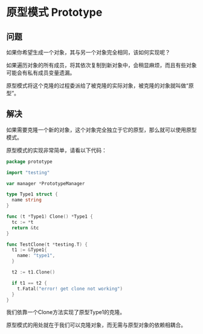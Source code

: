 # 原型模式 Prototype
## 问题
如果你希望生成一个对象，其与另一个对象完全相同，该如何实现呢？

如果遍历对象的所有成员，将其依次复制到新对象中，会稍显麻烦，而且有些对象可能会有私有成员变量遗漏。

原型模式将这个克隆的过程委派给了被克隆的实际对象，被克隆的对象就叫做“原型”。

## 解决
如果需要克隆一个新的对象，这个对象完全独立于它的原型，那么就可以使用原型模式。

原型模式的实现非常简单，请看以下代码：
```go
package prototype

import "testing"

var manager *PrototypeManager

type Type1 struct {
  name string
}

func (t *Type1) Clone() *Type1 {
  tc := *t
  return &tc
}

func TestClone(t *testing.T) {
  t1 := &Type1{
    name: "type1",
  }

  t2 := t1.Clone()

  if t1 == t2 {
    t.Fatal("error! get clone not working")
  }
}
```
我们依靠一个Clone方法实现了原型Type1的克隆。

原型模式的用处就在于我们可以克隆对象，而无需与原型对象的依赖相耦合。